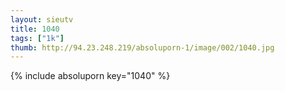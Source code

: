 ```yaml
--- 
layout: sieutv
title: 1040
tags: ["1k"]
thumb: http://94.23.248.219/absoluporn-1/image/002/1040.jpg
---
```

{% include absoluporn key="1040" %} 
